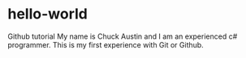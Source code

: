 # hello-world
Github tutorial
My name is Chuck Austin and I am an experienced c# programmer.  This is my first experience with Git or Github.
